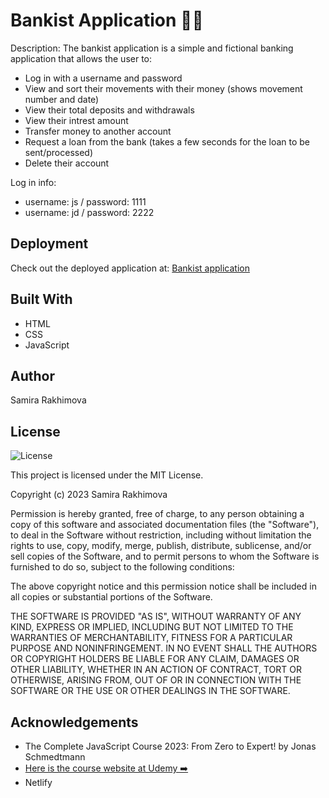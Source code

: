 # Bankist Application 🏦💸
Description: The bankist application is a simple and fictional banking application that allows the user to:

- Log in with a username and password
- View and sort their movements with their money (shows movement number and date)
- View their total deposits and withdrawals
- View their intrest amount
- Transfer money to another account
- Request a loan from the bank (takes a few seconds for the loan to be sent/processed)
- Delete their account

Log in info:

- username: js / password: 1111
- username: jd / password: 2222

## Deployment
Check out the deployed application at:  <a href="https://bankis-simple-javascript-application.netlify.app/">Bankist application</a>

## Built With 
* HTML
* CSS
* JavaScript

## Author
Samira Rakhimova

## License

![License](https://img.shields.io/badge/license-MIT%20License-blue.svg)

This project is licensed under the MIT License.

Copyright (c) 2023 Samira Rakhimova

Permission is hereby granted, free of charge, to any person obtaining a copy
of this software and associated documentation files (the "Software"), to deal
in the Software without restriction, including without limitation the rights
to use, copy, modify, merge, publish, distribute, sublicense, and/or sell
copies of the Software, and to permit persons to whom the Software is
furnished to do so, subject to the following conditions:

The above copyright notice and this permission notice shall be included in all
copies or substantial portions of the Software.

THE SOFTWARE IS PROVIDED "AS IS", WITHOUT WARRANTY OF ANY KIND, EXPRESS OR
IMPLIED, INCLUDING BUT NOT LIMITED TO THE WARRANTIES OF MERCHANTABILITY,
FITNESS FOR A PARTICULAR PURPOSE AND NONINFRINGEMENT. IN NO EVENT SHALL THE
AUTHORS OR COPYRIGHT HOLDERS BE LIABLE FOR ANY CLAIM, DAMAGES OR OTHER
LIABILITY, WHETHER IN AN ACTION OF CONTRACT, TORT OR OTHERWISE, ARISING FROM,
OUT OF OR IN CONNECTION WITH THE SOFTWARE OR THE USE OR OTHER DEALINGS IN THE
SOFTWARE.



## Acknowledgements
* The Complete JavaScript Course 2023: From Zero to Expert! by Jonas Schmedtmann
* <a href="https://www.udemy.com/course/the-complete-javascript-course/learn/lecture/22648767#overview">Here is the course website at Udemy ➡️ </a>
* Netlify
